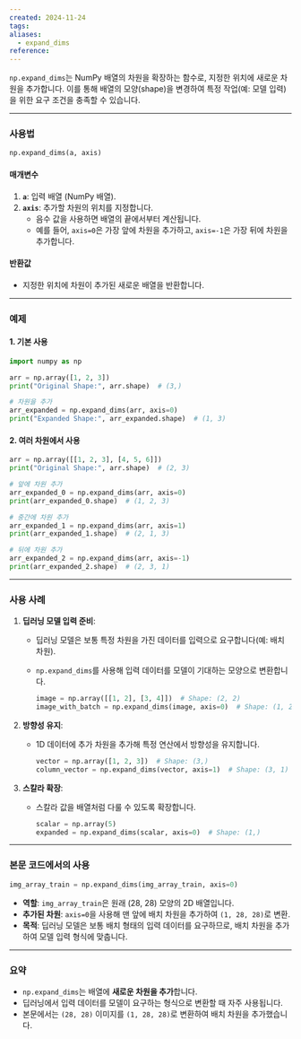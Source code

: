 ```yaml
---
created: 2024-11-24
tags: 
aliases:
  - expand_dims
reference:
---
```

`np.expand_dims`는 NumPy 배열의 차원을 확장하는 함수로, 지정한 위치에 새로운 차원을 추가합니다. 이를 통해 배열의 모양(shape)을 변경하여 특정 작업(예: 모델 입력)을 위한 요구 조건을 충족할 수 있습니다.

---

### **사용법**

```python
np.expand_dims(a, axis)
```

#### **매개변수**

1. **`a`**: 입력 배열 (NumPy 배열).
2. **`axis`**: 추가할 차원의 위치를 지정합니다.
    - 음수 값을 사용하면 배열의 끝에서부터 계산됩니다.
    - 예를 들어, `axis=0`은 가장 앞에 차원을 추가하고, `axis=-1`은 가장 뒤에 차원을 추가합니다.

#### **반환값**

- 지정한 위치에 차원이 추가된 새로운 배열을 반환합니다.

---

### **예제**

#### 1. 기본 사용

```python
import numpy as np

arr = np.array([1, 2, 3])
print("Original Shape:", arr.shape)  # (3,)

# 차원을 추가
arr_expanded = np.expand_dims(arr, axis=0)
print("Expanded Shape:", arr_expanded.shape)  # (1, 3)
```

#### 2. 여러 차원에서 사용

```python
arr = np.array([[1, 2, 3], [4, 5, 6]])
print("Original Shape:", arr.shape)  # (2, 3)

# 앞에 차원 추가
arr_expanded_0 = np.expand_dims(arr, axis=0)
print(arr_expanded_0.shape)  # (1, 2, 3)

# 중간에 차원 추가
arr_expanded_1 = np.expand_dims(arr, axis=1)
print(arr_expanded_1.shape)  # (2, 1, 3)

# 뒤에 차원 추가
arr_expanded_2 = np.expand_dims(arr, axis=-1)
print(arr_expanded_2.shape)  # (2, 3, 1)
```

---

### **사용 사례**

1. **딥러닝 모델 입력 준비**:
    
    - 딥러닝 모델은 보통 특정 차원을 가진 데이터를 입력으로 요구합니다(예: 배치 차원).
    - `np.expand_dims`를 사용해 입력 데이터를 모델이 기대하는 모양으로 변환합니다.
        
        ```python
        image = np.array([[1, 2], [3, 4]])  # Shape: (2, 2)
        image_with_batch = np.expand_dims(image, axis=0)  # Shape: (1, 2, 2)
        ```
        
2. **방향성 유지**:
    
    - 1D 데이터에 추가 차원을 추가해 특정 연산에서 방향성을 유지합니다.
        
        ```python
        vector = np.array([1, 2, 3])  # Shape: (3,)
        column_vector = np.expand_dims(vector, axis=1)  # Shape: (3, 1)
        ```
        
3. **스칼라 확장**:
    
    - 스칼라 값을 배열처럼 다룰 수 있도록 확장합니다.
        
        ```python
        scalar = np.array(5)
        expanded = np.expand_dims(scalar, axis=0)  # Shape: (1,)
        ```
        

---

### **본문 코드에서의 사용**

```python
img_array_train = np.expand_dims(img_array_train, axis=0)
```

- **역할**: `img_array_train`은 원래 (28, 28) 모양의 2D 배열입니다.
- **추가된 차원**: `axis=0`을 사용해 맨 앞에 배치 차원을 추가하여 `(1, 28, 28)`로 변환.
- **목적**: 딥러닝 모델은 보통 배치 형태의 입력 데이터를 요구하므로, 배치 차원을 추가하여 모델 입력 형식에 맞춥니다.

---

### **요약**

- `np.expand_dims`는 배열에 **새로운 차원을 추가**합니다.
- 딥러닝에서 입력 데이터를 모델이 요구하는 형식으로 변환할 때 자주 사용됩니다.
- 본문에서는 `(28, 28)` 이미지를 `(1, 28, 28)`로 변환하여 배치 차원을 추가했습니다.